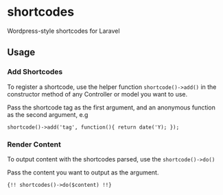 # shortcodes
Wordpress-style shortcodes for Laravel

## Usage
### Add Shortcodes
To register a shortcode, use the helper function `shortcode()->add()` in the constructor method of any Controller or model you want to use.

Pass the shortcode tag as the first argument, and an anonymous function as the second argument, e.g

`shortcode()->add('tag', function(){ return date('Y); });`

### Render Content
To output content with the shortcodes parsed, use the `shortcode()->do()`

Pass the content you want to output as the argument.

`{!! shortcodes()->do($content) !!}`
